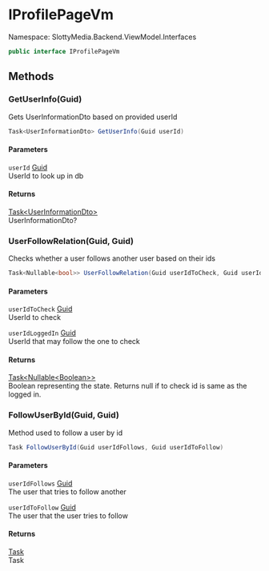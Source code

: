 # IProfilePageVm

Namespace: SlottyMedia.Backend.ViewModel.Interfaces

```csharp
public interface IProfilePageVm
```

## Methods

### **GetUserInfo(Guid)**

Gets UserInformationDto based on provided userId

```csharp
Task<UserInformationDto> GetUserInfo(Guid userId)
```

#### Parameters

`userId` [Guid](https://docs.microsoft.com/en-us/dotnet/api/system.guid)<br>
UserId to look up in db

#### Returns

[Task&lt;UserInformationDto&gt;](https://docs.microsoft.com/en-us/dotnet/api/system.threading.tasks.task-1)<br>
UserInformationDto?

### **UserFollowRelation(Guid, Guid)**

Checks whether a user follows another user based on their ids

```csharp
Task<Nullable<bool>> UserFollowRelation(Guid userIdToCheck, Guid userIdLoggedIn)
```

#### Parameters

`userIdToCheck` [Guid](https://docs.microsoft.com/en-us/dotnet/api/system.guid)<br>
UserId to check

`userIdLoggedIn` [Guid](https://docs.microsoft.com/en-us/dotnet/api/system.guid)<br>
UserId that may follow the one to check

#### Returns

[Task&lt;Nullable&lt;Boolean&gt;&gt;](https://docs.microsoft.com/en-us/dotnet/api/system.threading.tasks.task-1)<br>
Boolean representing the state. Returns null if to check id is same as the logged in.

### **FollowUserById(Guid, Guid)**

Method used to follow a user by id

```csharp
Task FollowUserById(Guid userIdFollows, Guid userIdToFollow)
```

#### Parameters

`userIdFollows` [Guid](https://docs.microsoft.com/en-us/dotnet/api/system.guid)<br>
The user that tries to follow another

`userIdToFollow` [Guid](https://docs.microsoft.com/en-us/dotnet/api/system.guid)<br>
The user that the user tries to follow

#### Returns

[Task](https://docs.microsoft.com/en-us/dotnet/api/system.threading.tasks.task)<br>
Task
